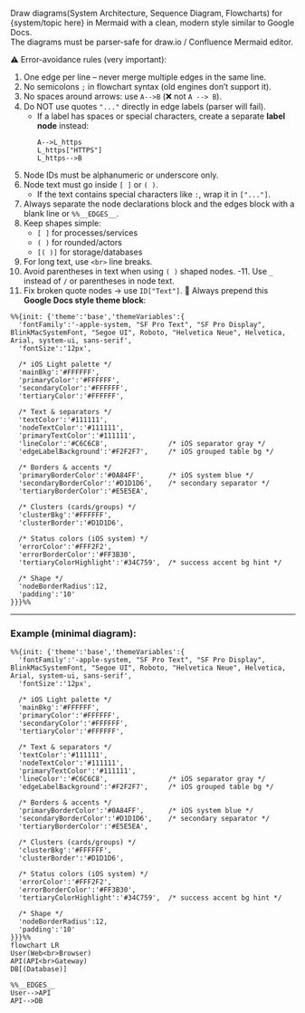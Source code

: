 Draw diagrams(System Architecture, Sequence Diagram, Flowcharts)  for {system/topic here} in Mermaid with a clean, modern style similar to Google Docs.  
The diagrams must be parser-safe for draw.io / Confluence Mermaid editor.

⚠️ Error-avoidance rules (very important):

1. One edge per line – never merge multiple edges in the same line.  
2. No semicolons `;` in flowchart syntax (old engines don’t support it).  
3. No spaces around arrows: use `A-->B` (❌ not `A --> B`).  
4. Do NOT use quotes `"..."` directly in edge labels (parser will fail).  
   - If a label has spaces or special characters, create a separate **label node** instead:  
     ```
     A-->L_https
     L_https["HTTPS"]
     L_https-->B
     ```
5. Node IDs must be alphanumeric or underscore only.  
6. Node text must go inside `[ ]` or `( )`.  
   - If the text contains special characters like `:`, wrap it in `["..."]`.  
7. Always separate the node declarations block and the edges block with a blank line or `%%__EDGES__`.  
8. Keep shapes simple:  
   - `[ ]` for processes/services  
   - `( )` for rounded/actors  
   - `[( )]` for storage/databases  
9. For long text, use `<br>` line breaks.
10. Avoid parentheses in text when using `( )` shaped nodes.
-11. Use `_` instead of `/` or parentheses in node text.
12. Fix broken quote nodes → use `ID["Text"]`.
🎨 Always prepend this **Google Docs style theme block**:

```mermaid
%%{init: {'theme':'base','themeVariables':{
  'fontFamily':'-apple-system, "SF Pro Text", "SF Pro Display", BlinkMacSystemFont, "Segoe UI", Roboto, "Helvetica Neue", Helvetica, Arial, system-ui, sans-serif',
  'fontSize':'12px',

  /* iOS Light palette */
  'mainBkg':'#FFFFFF',
  'primaryColor':'#FFFFFF',
  'secondaryColor':'#FFFFFF',
  'tertiaryColor':'#FFFFFF',

  /* Text & separators */
  'textColor':'#111111',
  'nodeTextColor':'#111111',
  'primaryTextColor':'#111111',
  'lineColor':'#C6C6C8',               /* iOS separator gray */
  'edgeLabelBackground':'#F2F2F7',     /* iOS grouped table bg */

  /* Borders & accents */
  'primaryBorderColor':'#0A84FF',      /* iOS system blue */
  'secondaryBorderColor':'#D1D1D6',    /* secondary separator */
  'tertiaryBorderColor':'#E5E5EA',

  /* Clusters (cards/groups) */
  'clusterBkg':'#FFFFFF',
  'clusterBorder':'#D1D1D6',

  /* Status colors (iOS system) */
  'errorColor':'#FFF2F2',
  'errorBorderColor':'#FF3B30',
  'tertiaryColorHighlight':'#34C759',  /* success accent bg hint */

  /* Shape */
  'nodeBorderRadius':12,
  'padding':'10'
}}}%%
```

---

### Example (minimal diagram):

```mermaid
%%{init: {'theme':'base','themeVariables':{
  'fontFamily':'-apple-system, "SF Pro Text", "SF Pro Display", BlinkMacSystemFont, "Segoe UI", Roboto, "Helvetica Neue", Helvetica, Arial, system-ui, sans-serif',
  'fontSize':'12px',

  /* iOS Light palette */
  'mainBkg':'#FFFFFF',
  'primaryColor':'#FFFFFF',
  'secondaryColor':'#FFFFFF',
  'tertiaryColor':'#FFFFFF',

  /* Text & separators */
  'textColor':'#111111',
  'nodeTextColor':'#111111',
  'primaryTextColor':'#111111',
  'lineColor':'#C6C6C8',               /* iOS separator gray */
  'edgeLabelBackground':'#F2F2F7',     /* iOS grouped table bg */

  /* Borders & accents */
  'primaryBorderColor':'#0A84FF',      /* iOS system blue */
  'secondaryBorderColor':'#D1D1D6',    /* secondary separator */
  'tertiaryBorderColor':'#E5E5EA',

  /* Clusters (cards/groups) */
  'clusterBkg':'#FFFFFF',
  'clusterBorder':'#D1D1D6',

  /* Status colors (iOS system) */
  'errorColor':'#FFF2F2',
  'errorBorderColor':'#FF3B30',
  'tertiaryColorHighlight':'#34C759',  /* success accent bg hint */

  /* Shape */
  'nodeBorderRadius':12,
  'padding':'10'
}}}%%
flowchart LR
User(Web<br>Browser)
API(API<br>Gateway)
DB[(Database)]

%%__EDGES__
User-->API
API-->DB
```
